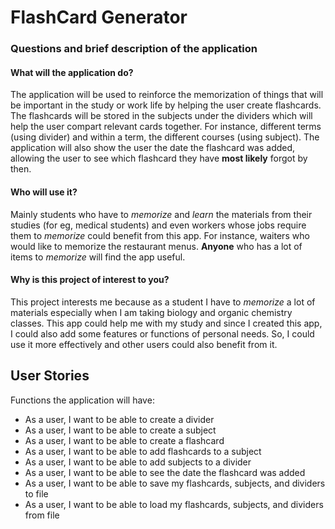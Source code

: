# FlashCard Generator

### Questions and brief description of the application

#### What will the application do?
The application will be used to reinforce the memorization of things that will be important in the study or work life
by helping the user create flashcards. The flashcards will be stored in the subjects under the dividers which will help 
the user compart relevant cards together. For instance, different terms (using divider) and within a term, 
the different courses (using subject). The application will also show the user the date the flashcard was added, 
allowing the user to see which flashcard they have **most likely** forgot by then. 

#### Who will use it?
Mainly students who have to *memorize* and *learn* the materials from their studies (for eg, medical students)
and even workers whose jobs require them to *memorize* could benefit from this app.
For instance, waiters who would like to memorize the restaurant menus. 
**Anyone** who has a lot of items to *memorize* will find the app useful. 

#### Why is this project of interest to you?
This project interests me because as a student I have to *memorize* a lot of materials especially when I am taking 
biology and organic chemistry classes. This app could help me with my study and since I created this app,
I could also add some features or functions of personal needs. So, I could use it more effectively and 
other users could also benefit from it.

## User Stories

Functions the application will have:
- As a user, I want to be able to create a divider
- As a user, I want to be able to create a subject
- As a user, I want to be able to create a flashcard
- As a user, I want to be able to add flashcards to a subject
- As a user, I want to be able to add subjects to a divider
- As a user, I want to be able to see the date the flashcard was added
- As a user, I want to be able to save my flashcards, subjects, and dividers to file
- As a user, I want to be able to load my flashcards, subjects, and dividers from file
